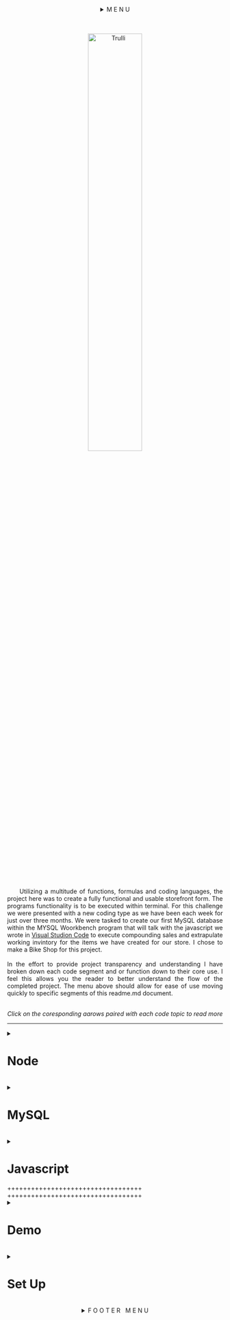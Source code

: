 <details>
<summary align="center">M E N U</summary>
<div class=container align="center">
<span><a href=".....">App Desc. | </a></span>
<span><a href="#node">Node | </a></span>
<span><a href="#mysql">MySQL Code | </a></span>
<span><a href="#javascript">Javascript Code | </a></span>
<span><a href="#Demo">demo | </a></span>
<span><a href="https://github.com/rogueathletic/bamazon" download>Download | </a></span>
<span><a href="#set-up">Set up | </a></span>
<span><a href="mailto:jason@skunkworksweb.io">contact</a></span>
</details>
<br>
<br>
</div>

<p align="center">
<img src="https://i.imgur.com/vVwCra2.png" alt="Trulli" width="50%" height="auto" margin-left="20%" alt="unlicensed bootleg art using toe Amazon logo as base with user input art to illustrate visual catchall of app">
</p>

<br>
<p align="justify">&nbsp;&nbsp;&nbsp;&nbsp;
Utilizing a multitude of functions, formulas and coding languages, the project here was to create a fully functional and usable storefront form. The programs functionality is to be executed within terminal. For this challenge we were presented with a new coding type as we have been each week for just over three months. We were tasked to create our first MySQL database within the MYSQL Woorkbench program that will talk with the javascript we wrote in <a href="https://bit.ly/2VfZi2H">Visual Studion Code</a> to execute compounding sales and extrapulate working invintory for the items we have created for our store. I chose to make a Bike Shop for this project. 
<br>
<br>
In the effort to provide project transparency and understanding I have broken down each code segment and or function down to their core use. I feel this allows you the reader to better understand the flow of the completed project. The menu above should allow for ease of use moving quickly to specific segments of this readme.md document.
<br>
<br>
<p align="center"><i> Click on the coresponding aarows paired with each code topic to read more</i></p>
</p>
<hr>
<details>
<summary><h1 id="node">Node</h1></summary>
<hr>
<h2 align="center">used to complete this application:<br>
<a href="https://bit.ly/2IC3Sa1">Languages | </a>
<a href="https://bit.ly/2U4VW2o" target="_blank"> node apps | </a>
<a href="https://bit.ly/2U7qnVs"> node dependancies</a></h2>
<br>
<ul>
<li><a href="https://bit.ly/2GZTqXu" target="_blank" alt="link to subsequent node dependancie, node app or code code">My SQL Workbench</a></li>
<li><a href="https://bit.ly/2EcEJNN" target="_blank" alt="link to subsequent node dependancie, node app or code code">HTML</a></li>
<li><a href="https://bit.ly/2TcFS1k" target="_blank" alt="link to subsequent node dependancie, node app or code code">CSS</a></li>
<li><a href="https://bit.ly/1cYzv8q" target="_blank" alt="link to subsequent node dependancie, node app or code code">Javascript</a></li>
<li><a href="https://bit.ly/1AOYl0q" target="_blank" alt="link to subsequent node dependancie, node app or code code">Jquery</a></li>
<li><a href="https://bit.ly/2wztb2m" target="_blank" alt="link to subsequent node dependancie, node app or code code">bootstrap</a></li>
<ul>
<li><a href="https://bit.ly/1LjG5AH" target="_blank" alt="link to subsequent node dependancie, node app or code code">Node</a></li>
<ul>
<li><a href="https://bit.ly/2ssAXN3" target="_blank" alt="link to subsequent node dependancie, node app or code code">dotenv</a></li>
<li><a href="https://bit.ly/2kh3jU4" target="_blank" alt="link to subsequent node dependancie, node app or code code">Json</a></li>
<li><a href="https://bit.ly/2H3dWq7" target="_blank" alt="link to subsequent node dependancie, node app or code code">ansi-escapes</a></li>
<li><a href="https://bit.ly/2GJET30" target="_blank" alt="link to subsequent node dependancie, node app or code code">ansi-regex</a></li>
<li><a href="https://bit.ly/2Ev2ems" target="_blank" alt="link to subsequent node dependancie, node app or code code">ansi-styles</a></li>
<li><a href="https://bit.ly/2IyieIk" target="_blank" alt="link to subsequent node dependancie, node app or code code">bignumber.js</a></li>
<li><a href="https://bit.ly/2NraruV" target="_blank" alt="link to subsequent node dependancie, node app or code code">chardet</a></li>
<li><a href="https://bit.ly/2SpCV98" target="_blank" alt="link to subsequent node dependancie, node app or code code">cli-cursor</a></li>
<li><a href="https://bit.ly/2EwfNSH" target="_blank" alt="link to subsequent node dependancie, node app or code code">clone</a></li>
<li><a href="https://bit.ly/2tFvRuZ" target="_blank" alt="link to subsequent node dependancie, node app or code code">color-convert</a></li>
<li><a href="https://bit.ly/2GHwRaO" target="_blank" alt="link to subsequent node dependancie, node app or code code">color-name</a></li>
<li><a href="https://bit.ly/2U7GNx8" target="_blank" alt="link to subsequent node dependancie, node app or code code">console.table</a></li>
<li><a href="https://bit.ly/2tyxECc" target="_blank" alt="link to subsequent node dependancie, node app or code code">core-util-is</a></li>
<li><a href="https://bit.ly/2Vcsjfu" target="_blank" alt="link to subsequent node dependancie, node app or code code">defaults</a></li>
<li><a href="https://bit.ly/2XlNiyE" target="_blank" alt="link to subsequent node dependancie, node app or code code">easy-table</a></li>
<li><a href="https://bit.ly/2IBU67P" target="_blank" alt="link to subsequent node dependancie, node app or code code">escape-string-regexp</a></li>
<li><a href="https://bit.ly/2VjQKIe" target="_blank" alt="link to subsequent node dependancie, node app or code code">external-editor</a></li>
<li><a href="https://bit.ly/2NpF97G" target="_blank" alt="link to subsequent node dependancie, node app or code code">figures</a></li>
<li><a href="https://bit.ly/2SkXnIg" target="_blank" alt="link to subsequent node dependancie, node app or code code">has-flag</a></li>
<li><a href="https://bit.ly/2Ns8L49" target="_blank" alt="link to subsequent node dependancie, node app or code code">iconv-lite</a></li>
<li><a href="https://bit.ly/2Iym7wU" target="_blank" alt="link to subsequent node dependancie, node app or code code">inherits</a></li>
<li><a href="https://bit.ly/2BQXbLz" target="_blank" alt="link to subsequent node dependancie, node app or code code">inquire</a></li>
<li><a href="https://bit.ly/2XlFxZr" target="_blank" alt="link to subsequent node dependancie, node app or code code">is-fullwidth-code-point</a></li>
<li><a href="https://bit.ly/2Easbq2" target="_blank" alt="link to subsequent node dependancie, node app or code code">is-promise</a></li>
<li><a href="https://bit.ly/2Tdx4In" target="_blank" alt="link to subsequent node dependancie, node app or code code">isarray</a></li>
<li><a href="https://bit.ly/2SUKTfH" target="_blank" alt="link to subsequent node dependancie, node app or code code">lodash</a></li>
<li><a href="https://bit.ly/2H0Qee3" target="_blank" alt="link to subsequent node dependancie, node app or code code">mimic-fn</a></li>
<li><a href="https://bit.ly/2VjR5uu" target="_blank" alt="link to subsequent node dependancie, node app or code code">mute-stream</a></li>
<li><a href="https://bit.ly/2yMBvfz" target="_blank" alt="link to subsequent node dependancie, node app or code code">mysql</a></li>
<li><a href="https://bit.ly/2NphKDc" target="_blank" alt="link to subsequent node dependancie, node app or code code">onetime</a></li>
<li><a href="https://bit.ly/2GHkw6f" target="_blank" alt="link to subsequent node dependancie, node app or code code">os-tmpdir</a></li> *os-tmpdir has been depriciated but it still listed as a packet dependancy so it has been included
<li><a href="https://bit.ly/2NpMfZM" target="_blank" alt="link to subsequent node dependancie, node app or code code">process-nextick-args</a></li>
<li><a href="https://bit.ly/2VkiXia" target="_blank" alt="link to subsequent node dependancie, node app or code code">readable-stream</a></li>
<li><a href="https://bit.ly/2GHsTyJ" target="_blank" alt="link to subsequent node dependancie, node app or code code">restore-cursor</a></li>
<li><a href="https://bit.ly/2Iyoyzy" target="_blank" alt="link to subsequent node dependancie, node app or code code">run-async</a></li>
<li><a href="https://bit.ly/2IvRatd" target="_blank" alt="link to subsequent node dependancie, node app or code code">rxjs</a></li>
<li><a href="https://bit.ly/safe-buf" target="_blank" alt="link to subsequent node dependancie, node app or code code">safe-buffer</a></li>
<li><a href="https://bit.ly/2EtRlkK" target="_blank" alt="link to subsequent node dependancie, node app or code code">signal-exit</a></li>
<li><a href="https://bit.ly/2XipSu1" target="_blank" alt="link to subsequent node dependancie, node app or code code">sqlstring</a></li>
<li><a href="https://bit.ly/2NtvrAZ" target="_blank" alt="link to subsequent node dependancie, node app or code code">string-width</a></li>
<li><a href="https://bit.ly/2H0r1Az" target="_blank" alt="link to subsequent node dependancie, node app or code code">string_decoder</a></li>
<li><a href="https://bit.ly/2EuZt4z" target="_blank" alt="link to subsequent node dependancie, node app or code code">strip-ansi</a></li>
<li><a href="https://bit.ly/2ViR364" target="_blank" alt="link to subsequent node dependancie, node app or code code">supports-color</a></li>
<li><a href="https://bit.ly/2NsmWGm" target="_blank" alt="link to subsequent node dependancie, node app or code code">symbol-observable</a></li>
<li><a href="https://bit.ly/2tBY8mo" target="_blank" alt="link to subsequent node dependancie, node app or code code">through</a></li>
<li><a href="https://bit.ly/2tALS5B" target="_blank" alt="link to subsequent node dependancie, node app or code code">util-deprecate</a></li>
<li><a href="https://bit.ly/2NrS4pE" target="_blank" alt="link to subsequent node dependancie, node app or code code">wcwidth</a></li>
</ul>
</ul>
</ul>
<br>
<p align="justify">&nbsp;&nbsp;&nbsp;&nbsp;***The legnth of the list above should be noted that the vast majority of these node programs are strict dependancies of the primary ones used. It is good to understand that when you bring one npm packet into your root files or directly into your project it is called a packet for the reason above. There are many working parts to these programd and knowing that even though a few of these programs are one - two lines they provide a systaining component to allow all of the pther systems to work well and in a mannor we expect with the speed of the internet today.***</p>
</details>
<br>
<details>
<summary><h1 id="mysql">MySQL</h1></summary>
<br>
MySQL information to create DB and Table

```DROP DATABASE IF EXISTS bamazon;```

replaces file in mysql if it was present. if it was not dropped it will be used to create it

```CREATE DATABASE bamazon;```

declares we want to use this file to populate the file declared aboves content


```USE bamazon;```

this is the master list of column titles and how they require their own specific formatting

```&nbsp;
CREATE TABLE Products (
id INT NOT NULL AUTO_INCREMENT,
productName VARCHAR (45) NOT NULL,
departmentName VARCHAR (45) NOT NULL,
price DECIMAL (10,2) NOT NULL,
stockQuantity INT (10) NOT NULL,
PRIMARY KEY (ID)
);
```
<p>
varchar characters and numbers as a word
int is intiger or number vlaue 
not null means it can not be empty
the numbers in parentheses is the most amount of characters that can be entered for the column value
</p>
<p align="justify">&nbsp;&nbsp;&nbsp;&nbsp;
Below you will see the info assigned to the corresponding table headers via .CSV formatting. This for most users will emulate the functions of Microsoft Excell or more appropriatly Microsoft Acess. This ebing that Excel is in its root value a table builder where access much like My Sql is a platform you can view, review and build tables but its true function is extrapulating data from the sheet and making functional charts and forms out of the information provided. to provide a refference of the code below, I have added a tabled form after it to show the symilarities of the two files in how they look.
</p>

```&nbsp;
INSERT INTO Products (ID, productName, departmentName, price, stockQuantity)
VALUES ('001', 'Bianchi Specialisima', 'Bikes', 4999.00, 5);
INSERT INTO Products (ID, productName, departmentName, price, stockQuantity)
VALUES ('002', 'Kask Protone` | White', 'Helmet', 375.00, 8);
INSERT INTO Products (ID, productName, departmentName, price, stockQuantity)
VALUES ('003', 'Fizik', 'Socks', 20.00, 6);
INSERT INTO Products (ID, productName, departmentName, price, stockQuantity)
VALUES ('004', 'Assos', 'Apparel', 360.00, 10);
INSERT INTO Products (ID, productName, departmentName, price, stockQuantity)
VALUES ('005', 'bibs', 'Apparel', 532.26, 6);
INSERT INTO Products (ID, productName, departmentName, price, stockQuantity)
VALUES ('006', 'Mavic Vest', 'Accessories', 135.00, 10);
INSERT INTO Products (ID, productName, departmentName, price, stockQuantity)
VALUES ('007', 'Bont Vaypor + White', 'Shoes', 710.00, 7);
INSERT INTO Products (ID, productName, departmentName, price, stockQuantity)
VALUES ('008', 'Oakley Radar EV', 'Apparel', 225.00, 14);
INSERT INTO Products (ID, productName, departmentName, price, stockQuantity)
VALUES ('009', 'WYN Sleeves ', 'Apparel', 120.00, 10);
INSERT INTO Products (ID, productName, departmentName, price, stockQuantity)
VALUES ('010', 'Giro Gloves', 'Accessories', 25.00, 12);
INSERT INTO Products (ID, productName, departmentName, price, stockQuantity)
VALUES ('011', 'Beats By Dre Headphones', 'Shoes', 130.00, 18);
INSERT INTO Products (ID, productName, departmentName, price, stockQuantity)
VALUES ('012', 'Speed Sleeve', 'Apparel', 100.00, 15);
INSERT INTO Products (ID, productName, departmentName, price, stockQuantity)
VALUES ('013', 'SRM PC8', 'Apparel', 120.00, 12);
INSERT INTO Products (ID, productName, departmentName, price, stockQuantity)
VALUES ('014', 'Specialized 1.5 knee warmers', 'Accessories', 20.00, 12);
```
Where the code above is formatted in a way for e to bulk upload. The table below is an end users outout
<table>
<tbody>
<tr>
<td style="text-align: center;">ID</td>
<td style="text-align: center;">Product Name</td>
<td style="text-align: center;">departmentName</td>
<td style="text-align: center;">price</td>
<td style="text-align: center;">stockQuantity</td>
</tr>
<tr>
<td style="text-align: center;">001</td>
<td style="text-align: right;">Bianchi Specialisima</td>
<td style="text-align: center;">Bikes</td>
<td style="text-align: center;">4999.00</td>
<td style="text-align: center;">5</td>
</tr>
<tr>
<td style="text-align: center;">002</td>
<td style="text-align: right;">Kask Protone | White</td>
<td style="text-align: center;">Helmets</td>
<td style="text-align: center;">375.00</td>
<td style="text-align: center;">8</td>
</tr>
<tr>
<td style="text-align: center;">003</td>
<td style="text-align: right;">Fizik Arione</td>
<td style="text-align: center;">Saddles</td>
<td style="text-align: center;">20.00</td>
<td style="text-align: center;">6</td>
</tr>
<tr>
<td style="text-align: center;">004</td>
<td style="text-align: right;">Assos</td>
<td style="text-align: center;">Apparel</td>
<td style="text-align: center;">360.00</td>
<td style="text-align: center;">10</td>
</tr>
<tr>
<td style="text-align: center;">005</td>
<td style="text-align: right;">WYN bibs</td>
<td style="text-align: center;">Apparel</td>
<td style="text-align: center;">532.26</td>
<td style="text-align: center;">6</td>
</tr>
<tr>
<td style="text-align: center;">006</td>
<td style="text-align: right;">Mavic Vest</td>
<td style="text-align: center;">Accessories</td>
<td style="text-align: center;">135.00</td>
<td style="text-align: center;">10</td>
</tr>
<tr>
<td style="text-align: center;">007</td>
<td style="text-align: right;">Bont Vaypor +</td>
<td style="text-align: center;">shoes</td>
<td style="text-align: center;">710.00</td>
<td style="text-align: center;">7</td>
</tr>
<tr>
<td style="text-align: center;">008</td>
<td style="text-align: right;">Oakley Radar EV</td>
<td style="text-align: center;">Apparel</td>
<td style="text-align: center;">225.00</td>
<td style="text-align: center;">14</td>
</tr>
<tr>
<td style="text-align: center;">009</td>
<td style="text-align: right;">WYN Sleeves</td>
<td style="text-align: center;">Apparel</td>
<td style="text-align: center;">120.00</td>
<td style="text-align: center;">10</td>
</tr>
<tr>
<td style="text-align: center;">010</td>
<td style="text-align: right;">Giro Gloves</td>
<td style="text-align: center;">Accessories</td>
<td style="text-align: center;">25.00</td>
<td style="text-align: center;">12</td>
</tr>
<tr>
<td style="text-align: center;">011</td>
<td style="text-align: right;">Beats by Dre Headphones</td>
<td style="text-align: center;">Accessories</td>
<td style="text-align: center;">130.00</td>
<td style="text-align: center;">18</td>
</tr>
<tr>
<td style="text-align: center;">012</td>
<td style="text-align: right;">Speed Sleeve</td>
<td style="text-align: center;">Apparel</td>
<td style="text-align: center;">100.00</td>
<td style="text-align: center;">15</td>
</tr>
<tr>
<td style="text-align: center;">013</td>
<td style="text-align: right;">SRM PC8</td>
<td style="text-align: center;">Apparel</td>
<td style="text-align: center;">120.0.</td>
<td style="text-align: center;">12</td>
</tr>
<tr>
<td style="text-align: center;">014</td>
<td style="text-align: right;">SpeacializedKnee Warmers 1.5</td>
<td style="text-align: center;">Accessories</td>
<td style="text-align: center;">20.00</td>
<td style="text-align: center;">12</td>
</tr>
</tbody>
</table>
</details>
<br>

<details> <summary><h1 id="javascript">Javascript</h1></summary>
    <br>
<p align="justify">&nbsp;&nbsp;&nbsp;The three Required statements below depect the three primary packets that I have required for this app to function. the only time full instilation is required is when the program is being created. From there; you, the end user can simply (if you already have node installed globally on your computer> Can simply run "npm install" from Terminal or Bash to bring all of the needed code structures to execute the program</p>


```&nbsp;
const mysql = require('mysql'); 
const inquirer = require('inquirer');
require('console.table');
var keys = require("./keys");
```

<p align="justify">&nbsp;&nbsp;&nbsp;Once you have installed your packet dependancies your next step will be to define your connection to MYSQL. <br>*This connection WILL require you to have a root password as it is using your computer is a local server for the project. To obtain your root password for your review or attempt of this project you can find it <a href="https://apple.co/2Bu62kh">here</a> for mac. Once you have your password in hand you will <b>NOT</b> want to store this within the project file for the app. This is considered incredibly sensitive information and should only be stored on your computer. To refrain from putting your code out in a vonerable state, you will want to create a <a href="https://bit.ly/2ssAXN3">DOTENV</a> file to store this information as well as a .gitignore to make sure when you set your commits it is not transfered to your repositories.</p>

```&nbsp;
var connection = mysql.createConnection({
    host: "localhost",
    port: 3306,
    user: "root",
    password: "###################",
    database: "bamazon"
});
```
<p align="justify">&nbsp;&nbsp;&nbsp;This is the point where connection is set to establish between your MYSQL server and your local computer. For the instance within this app both are located in the same space for practical application. You will note the if statement attached to the connection request. This will allert you via terminal there was an error establishing connectinn if there was an issue. If there was not an issue... The app will rin and the err notification will be disreagrded until it is needed if it is ever needed.</p>

```&nbsp;
connection.connect(function (err) {
    if (err) throw err;
    availableProducts();
});
```
<p align="justify">&nbsp;&nbsp;&nbsp;At this point we begin to import the Bike Shop invintory that is defined in the Schema located in MYSQL Workbency. For the purposes of this app, I have chosen to include both the csv content and the schema within a single file to provide easier readability for the program.</p>
```&nbsp;
function availableProducts() {
    console.log("\nBike Shop Merchandise: \n");
    connection.query("SELECT id, productName, price FROM products", function (err, results) {
        if (err) throw err;
        console.table(results);
        startShopping();
    });
}
```





```&nbsp;
function startShopping() {
    inquirer.prompt([{
            name: "itemID",
            type: "input",
            message: "Please enter the ID Number for the Item you wish to buy: "
        },
        {
            name: "quantity",
            type: "input",
            message: "Please enter the # of items you wish to buy:"
        }


    ])
    .then(function (answer) {
        if (!(answer.itemID && answer.quantity)) {
            continueShopping();
            return;
        }
     connection.query("SELECT * FROM products WHERE ?", {
            id: answer.itemID
        }, function (err, results) {
            if (err) throw err;
            if (results[0].stockQuantity >= answer.quantity) {
                var itemsRemaining = results[0].stockQuantity - answer.quantity;
                var purchaseTotal = answer.quantity * results[0].price;
                connection.query(`UPDATE products SET stockQuantity=${itemsRemaining} WHERE id=${answer.itemID}`,
```

                function (err, results) {
                        if (err) throw err;
                        console.log(`Your total is: ${purchaseTotal}`);
                        continueShopping();
                    });
                    }else {
                console.log("Unfortunatly at this time we are out of stock for the item you requested. Please check back later or contact our sales department to find out when the item will be back in stock.");
                continueShopping();
            }
        });
    });
};```


```function continueShopping() {
    inquirer.prompt([{
        name: "tryAgain",
        type: "confirm",
        message: "Would you like to continue ordering? or process your bill and exit? "
    }]).then(function (answer) {
        if (answer.tryAgain) {
            availableProducts();
        } else {
            connection.query("SELECT * FROM products", function (err, results) {
                if (err) throw err;
                console.table(results);
            });
            console.log("Your session has ended.  Thank you for shopping Bike Shop");
        }
    });
}
```


</details>
++++++++++++++++++++++++++++++++++
++++++++++++++++++++++++++++++++++
<br>
<details> <summary><h1 id="Demo">Demo</h1></summary>

</details>
<br>
<details> <summary><h1 id="set-up">Set Up</h1></summary>

</details>
<br>
<details>
<summary align="center">F O O T E R &nbsp; M E N U</summary>
<div class=container align="center">
<span><a href=".....">App Desc. | </a></span>
<span><a href="#node">Node | </a></span>
<span><a href="#mysql">MySQL Code | </a></span>
<span><a href="#javascript">Javascript Code | </a></span>
<span><a href="#Demo">demo | </a></span>
<span><a href="https://github.com/rogueathletic/bamazon" download>Download | </a></span>
<span><a href="#set-up">Set up | </a></span>
<span><a href="mailto:jason@skunkworksweb.io">contact</a></span>
</details>
